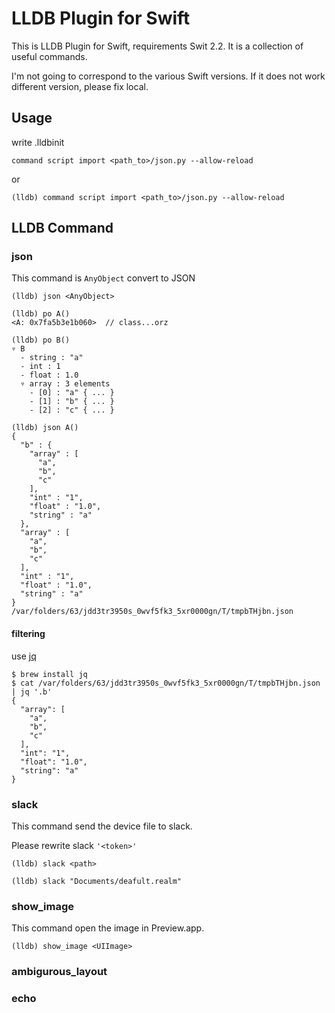 # LLDB Plugin for Swift


This is LLDB Plugin for Swift, requirements Swit 2.2.
It is a collection of useful commands.

I'm not going to correspond to the various Swift versions.
If it does not work different version, please fix local.

## Usage

write .lldbinit
```
command script import <path_to>/json.py --allow-reload
```
or

```
(lldb) command script import <path_to>/json.py --allow-reload
```

## LLDB Command
### json
This command is `AnyObject` convert to JSON

```
(lldb) json <AnyObject>

(lldb) po A()
<A: 0x7fa5b3e1b060>  // class...orz

(lldb) po B()
▿ B
  - string : "a"
  - int : 1
  - float : 1.0
  ▿ array : 3 elements
    - [0] : "a" { ... }
    - [1] : "b" { ... }
    - [2] : "c" { ... }

(lldb) json A()
{
  "b" : {
    "array" : [
      "a",
      "b",
      "c"
    ],
    "int" : "1",
    "float" : "1.0",
    "string" : "a"
  },
  "array" : [
    "a",
    "b",
    "c"
  ],
  "int" : "1",
  "float" : "1.0",
  "string" : "a"
}
/var/folders/63/jdd3tr3950s_0wvf5fk3_5xr0000gn/T/tmpbTHjbn.json
```

#### filtering

use [jq](https://stedolan.github.io/jq/)

```shell
$ brew install jq
$ cat /var/folders/63/jdd3tr3950s_0wvf5fk3_5xr0000gn/T/tmpbTHjbn.json | jq '.b'
{
  "array": [
    "a",
    "b",
    "c"
  ],
  "int": "1",
  "float": "1.0",
  "string": "a"
}
```

### slack
This command send the device file to slack.

Please rewrite slack `'<token>'`

```lldb
(lldb) slack <path>

(lldb) slack "Documents/deafult.realm"
```

### show_image

This command open the image in Preview.app.

```
(lldb) show_image <UIImage>
```

### ambigurous_layout

### echo

